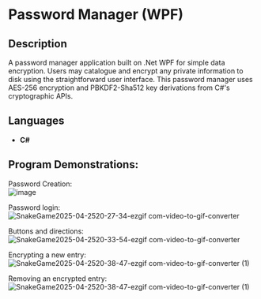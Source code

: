<h1>Password Manager (WPF)</h1>

<h2>Description</h2>
A password manager application built on .Net WPF for simple data encryption. Users may catalogue and encrypt any private information to disk using the straightforward user interface. 
This password manager uses AES-256 encryption and PBKDF2-Sha512 key derivations from C#'s cryptographic APIs.
<br/>

<h2>Languages</h2>

- <b>C#</b> 

<h2>Program Demonstrations:</h2>

Password Creation:
<br />
![image](https://github.com/user-attachments/assets/b3e2cdf0-bf94-4761-bed2-33bd4a2a0969)
<br />

Password login:
<br />
![SnakeGame2025-04-2520-27-34-ezgif com-video-to-gif-converter](https://github.com/user-attachments/assets/4d490553-0ad8-414a-84e9-ff67033ee4ae)
<br />

Buttons and directions:
<br />
![SnakeGame2025-04-2520-33-54-ezgif com-video-to-gif-converter](https://github.com/user-attachments/assets/1850bc83-1bea-4a0b-ab80-58c5c7e8ae1e)
<br />

Encrypting a new entry:
<br />
![SnakeGame2025-04-2520-38-47-ezgif com-video-to-gif-converter (1)](https://github.com/user-attachments/assets/44f9a3d9-b450-491b-a69c-e6deaaef4516)
<br />

Removing an encrypted entry:
<br />
![SnakeGame2025-04-2520-38-47-ezgif com-video-to-gif-converter (1)](https://github.com/user-attachments/assets/44f9a3d9-b450-491b-a69c-e6deaaef4516)
<br />
